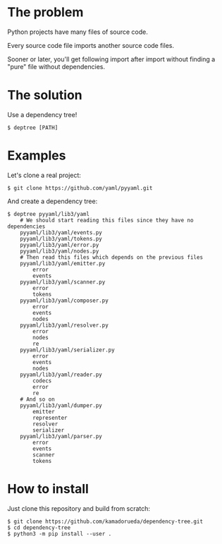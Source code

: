 # The problem
Python projects have many files of source code.

Every source code file imports another source code files.

Sooner or later, you'll get following import after import
without finding a "pure" file without dependencies.

# The solution

Use a dependency tree!

```
$ deptree [PATH]
```

# Examples
Let's clone a real project:

```
$ git clone https://github.com/yaml/pyyaml.git
```

And create a dependency tree:

```
$ deptree pyyaml/lib3/yaml
    # We should start reading this files since they have no dependencies
    pyyaml/lib3/yaml/events.py
    pyyaml/lib3/yaml/tokens.py
    pyyaml/lib3/yaml/error.py
    pyyaml/lib3/yaml/nodes.py
    # Then read this files which depends on the previous files
    pyyaml/lib3/yaml/emitter.py
        error
        events
    pyyaml/lib3/yaml/scanner.py
        error
        tokens
    pyyaml/lib3/yaml/composer.py
        error
        events
        nodes
    pyyaml/lib3/yaml/resolver.py
        error
        nodes
        re
    pyyaml/lib3/yaml/serializer.py
        error
        events
        nodes
    pyyaml/lib3/yaml/reader.py
        codecs
        error
        re
    # And so on
    pyyaml/lib3/yaml/dumper.py
        emitter
        representer
        resolver
        serializer
    pyyaml/lib3/yaml/parser.py
        error
        events
        scanner
        tokens
```

# How to install

Just clone this repository and build from scratch:

```
$ git clone https://github.com/kamadorueda/dependency-tree.git
$ cd dependency-tree
$ python3 -m pip install --user .
```
